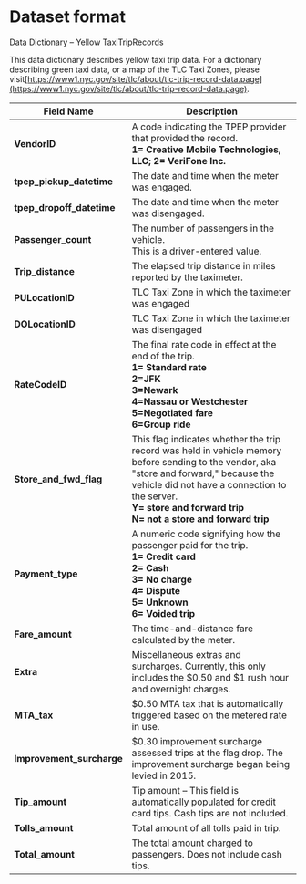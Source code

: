 # Dataset format
Data Dictionary – Yellow TaxiTripRecords

This data dictionary describes yellow taxi trip data. For a dictionary describing green taxi data, or a map of the TLC Taxi Zones, please visit[https://www1.nyc.gov/site/tlc/about/tlc-trip-record-data.page](https://www1.nyc.gov/site/tlc/about/tlc-trip-record-data.page).

| **Field Name** | **Description** |
| --- | --- |
| **VendorID** | A code indicating the TPEP provider that provided the record. <br>**1= Creative Mobile Technologies, LLC; 2= VeriFone Inc.** |
| **tpep\_pickup\_datetime** | The date and time when the meter was engaged. |
| **tpep\_dropoff\_datetime** | The date and time when the meter was disengaged. |
| **Passenger\_count** | The number of passengers in the vehicle. <br>This is a driver-entered value. |
| **Trip\_distance** | The elapsed trip distance in miles reported by the taximeter. |
| **PULocationID** | TLC Taxi Zone in which the taximeter was engaged |
| **DOLocationID** | TLC Taxi Zone in which the taximeter was disengaged |
| **RateCodeID** | The final rate code in effect at the end of the trip.<br>**1= Standard rate <br>2=JFK <br>3=Newark <br>4=Nassau or Westchester <br>5=Negotiated fare <br>6=Group ride** |
| **Store\_and\_fwd\_flag** | This flag indicates whether the trip record was held in vehicle memory before sending to the vendor, aka &quot;store and forward,&quot; because the vehicle did not have a connection to the server.<br>**Y= store and forward trip <br> N= not a store and forward trip** |
| **Payment\_type** | A numeric code signifying how the passenger paid for the trip. <br>**1= Credit card<br> 2= Cash<br>3= No charge<br> 4= Dispute <br>5= Unknown<br> 6= Voided trip** |
| **Fare\_amount** | The time-and-distance fare calculated by the meter. |
| **Extra** | Miscellaneous extras and surcharges. Currently, this only includes the $0.50 and $1 rush hour and overnight charges. |
| **MTA\_tax** | $0.50 MTA tax that is automatically triggered based on the metered rate in use. |
| **Improvement\_surcharge** | $0.30 improvement surcharge assessed trips at the flag drop. The improvement surcharge began being levied in 2015. |
| **Tip\_amount** | Tip amount – This field is automatically populated for credit card tips. Cash tips are not included. |
| **Tolls\_amount** | Total amount of all tolls paid in trip. |
| **Total\_amount** | The total amount charged to passengers. Does not include cash tips. |